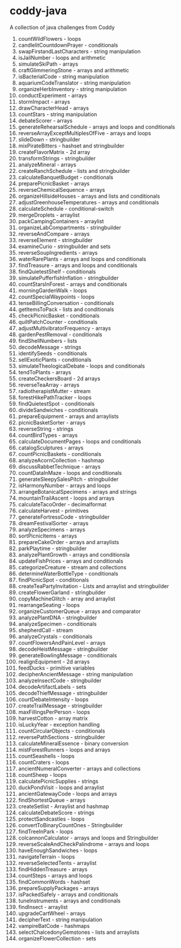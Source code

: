 # coddy-java
A collection of java challenges from Coddy

01. countWildFlowers - loops
02. candlelitCountdownPrayer - conditionals
03. swapFirstandLastCharacters - string manipulation
04. isJailNumber - loops and arithmetic
05. simulateSkiPath - arrays
06. craftGlimmeringStone - arrays and arithmetic
07. isBacterialCode - string manipulation
08. aquariumCodeTranslator - string manipulation
09. organizeHerbInventory - string manipulation
10. conductExperiment - arrays
11. stormImpact - arrays
12. drawCharacterHead - arrays
13. countStars - string manipulation
14. debateScorer - arrays
15. generateRehearsalSchedule - arrays and loops and conditionals
16. reverseArrayExceptMultiplesOfFive - arrays and loops
17. slideDown - stringbuilder
18. mixPirateBitters - hashset and stringbuilder
19. createFlavorMatrix - 2d array
20. transformStrings - stringbuilder
21. analyzeMineral - arrays
22. createRanchSchedule - lists and stringbuilder
23. calculateBanquetBudget - conditionals
24. preparePicnicBasket - arrays
25. reverseChemicalSequence - arrays
26. organizeHillsideHouses - arrays and lists and conditionals
27. adjustGreenhouseTemperatures - arrays and conditionals
28. calculateSchedule - conditional-switch
29. mergeDroplets - arraylist
30. packCampingContainers - arraylist
31. organizeLabCompartments - stringbuilder
32. reverseAndCompare - arrays
33. reverseElement - stringbuilder
34. examineCurio - stringbuilder and sets
35. reverseSoupIngredients - arrays
36. waterRarePlants - arrays and loops and conditionals
37. findTreasure - arrays and loops and conditionals
38. findQuietestShelf - conditionals
39. simulatePufferfishInflation - stringbuilder
40. countStarsInForest - arrays and conditionals
41. morningGardenWalk - loops
42. countSpecialWaypoints - loops
43. tenseBillingConversation - conditionals
44. getItemsToPack - lists and conditionals
45. checkPicnicBasket - conditionals
46. quiltPatchCounter - conditionals
47. adjustMultivibratorFrequency - arrays
48. gardenPestRemoval - conditionals
49. findShellNumbers - lists
50. decodeMessage - strings
51. identifySeeds - conditionals
52. sellExoticPlants - conditionals
53. simulateTheologicalDebate - loops and conditionals
54. tendToPlants - arrays
55. createCheckersBoard - 2d arrays
56. reverseTeaArray - arrays
57. radiotherapistMutter - stream
58. forestHikePathTracker - loops
59. findQuietestSpot - conditionals
60. divideSandwiches - conditionals
61. prepareEquipment - arrays and arraylists
62. picnicBasketSorter - arrays
63. reverseString - strings
64. countBirdTypes - arrays
65. calculateDocumentPages - loops and conditionals
66. catalogSculptures - arrays
67. countPicnicBaskets - conditionals
68. analyzeAcornCollection - hashmap
69. discussRabbetTechnique - arrays
70. countDataInMaze - loops and conditionals
71. generateSleepySalesPitch - stringbuilder
72. isHarmonyNumber - arrays and loops
73. arrangeBotanicalSpecimens - arrays and strings
74. mountainTrailAscent - loops and arrays
75. calculateTacoOrder - decimalformat
76. calculateHarvest  - primitives
77. generateFortressCode - stringbuilder
78. dreamFestivalSorter - arrays
79. analyzeSpecimens - arrays
80. sortPicnicItems - arrays
81. prepareCakeOrder - arrays and arraylists
82. parkPlaytime - stringbuilder
83. analyzePlantGrowth - arrays and conditionsla
84. updateFishPrices - arrays and conditionals
85. categorizeCreature - stream and collections
86. determineWaterBottleType - conditionals
87. findPicnicSpot - conditionals
88. createTeaPartyInvitation - Lists and arraylist and stringbuilder
89. createFlowerGarland - stringbuilder
90. copyMachineGlitch - array and arraylist
91. rearrangeSeating - loops
92. organizeCustomerQueue - arrays and comparator
93. analyzePlantDNA - stringbuilder
94. analyzeSpecimen - conditionals
95. shepherdCall - stream
96. analyzeCrystals - conditionals
97. countFlowersAndPainLevel - arrays
98. decodeHeistMessage - stringbuilder
99. generateBowlingMessage - conditionals
100. realignEquipment - 2d arrays
101. feedDucks - primitive variables
102. decipherAncientMessage - string manipulation
103. analyzeInsectCode - stringbuilder
104. decodeArtifactLabels - sets
105. decodeThiefMessage - stringbuilder
106. courtDebateIntensity - loops
107. createTrailMessage - stringbuilder
108. maxFillingsPerPerson - loops
109. harvestCotton - array matrix
110. isLuckyYear - exception handling
111. countCircularObjects - conditionals
112. reversePathSections - stringbuilder
113. calculateMineralEssence - binary conversion
114. mistForestRunners - loops and arrays
115. countSeashells - loops
116. countCraters - loops
117. ancientNumeralConverter - arrays and collections
118. countSheep - loops
119. calculatePicnicSupplies - strings
120. duckPondVisit - loops and arraylist
121. ancientGatewayCode - loops and arrays
122. findShortestQueue - arrays
123. createSetlist - Arraylist and hashmap
124. calculateDebateScore - strings
125. protectSandcastles - loops
126. convertToBinaryCountOnes - Stringbuilder
127. findTreeInPark - loops
128. colcannonCalculator - arrays and loops and Stringbuilder
129. reverseScaleAndCheckPalindrome - arrays and loops
130. haveEnoughSandwiches - loops
131. navigateTerrain - loops
132. reverseSelectedTents - arraylist
133. findHiddenTreasure - arrays
134. countSteps - arrays and loops
135. findCommonWords - hashset
136. prepareSupplyPackages - arrays
137. isPackedSafely - arrays and conditionals
138. tuneInstruments - arrays and conditionals
139. findInsect - arraylist
140. upgradeCartWheel - arrays
141. decipherText - string manipulation
142. vampireBatCode - hashmaps
143. selectChalcedonyGemstones - lists and arraylists
144. organizeFlowerCollection - sets
